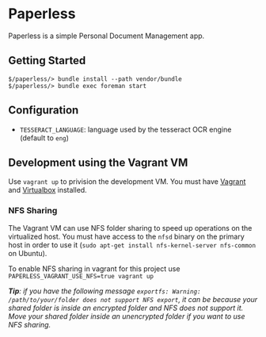 Paperless
=========

Paperless is a simple Personal Document Management app.

Getting Started
---------------

```
$/paperless/> bundle install --path vendor/bundle
$/paperless/> bundle exec foreman start
```

Configuration
-------------

* `TESSERACT_LANGUAGE`: language used by the tesseract OCR engine (default to `eng`)

Development using the Vagrant VM
--------------------------------

Use `vagrant up` to privision the development VM. You must have [Vagrant](http://www.vagrantup.com/) and [Virtualbox](https://www.virtualbox.org/) installed.

### NFS Sharing

The Vagrant VM can use NFS folder sharing to speed up operations on the virtualized host. You must have access to the `nfsd` binary on the primary host in order to use it (`sudo apt-get install nfs-kernel-server nfs-common` on Ubuntu).

To enable NFS sharing in vagrant for this project use `PAPERLESS_VAGRANT_USE_NFS=true vagrant up`

_**Tip**: if you have the following message `exportfs: Warning: /path/to/your/folder does not support NFS export`, it can be because your shared folder is inside an encrypted folder and NFS does not support it. Move your shared folder inside an unencrypted folder if you want to use NFS sharing._